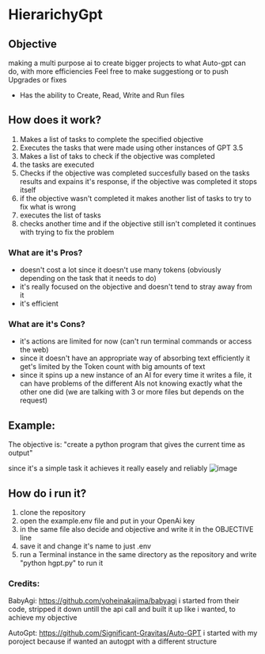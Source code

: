 # HierarichyGpt

## Objective

making a multi purpose ai to create bigger projects to what Auto-gpt can do, with more efficiencies
Feel free to make suggestiong or to push Upgrades or fixes

- Has the ability to Create, Read, Write and Run files

## How does it work?
1. Makes a list of tasks to complete the specified objective
2. Executes the tasks that were made using other instances of GPT 3.5
3. Makes a list of taks to check if the objective was completed
4. the tasks are executed
5. Checks if the objective was completed succesfully based on the tasks results and expains it's response, if the objective was completed it stops itself
6. if the objective wasn't completed it makes another list of tasks to try to fix what is wrong
7. executes the list of tasks
8. checks another time and if the objective still isn't completed it continues with trying to fix the problem

### What are it's Pros?
- doesn't cost a lot since it doesn't use many tokens (obviously depending on the task that it needs to do)
- it's really focused on the objective and doesn't tend to stray away from it
- it's efficient
### What are it's Cons?
- it's actions are limited for now (can't run terminal commands or access the web)
- since it doesn't have an appropriate way of absorbing text efficiently it get's limited by the Token count with big amounts of text
- since it spins up a new instance of an AI for every time it writes a file, it can have problems of the different AIs not knowing exactly what the other one did (we are talking with 3 or more files but depends on the request)

## Example:

The objective is: "create a python program that gives the current time as output"

since it's a simple task it achieves it really easely and reliably
![image](https://user-images.githubusercontent.com/28029553/233624483-d468fab9-c3d2-4ca7-9bf0-db41d44168e7.png)

## How do i run it?
1. clone the repository
2. open the example.env file and put in your OpenAi key 
3. in the same file also decide and objective and write it in the OBJECTIVE line
4. save it and change it's name to just .env
5. run a Terminal instance in the same directory as the repository and write "python hgpt.py" to run it

### Credits:

BabyAgi: https://github.com/yoheinakajima/babyagi i started from their code, stripped it down untill the api call and built it up like i wanted, to achieve my objective

AutoGpt: https://github.com/Significant-Gravitas/Auto-GPT i started with my poroject because if wanted an autogpt with a different structure
